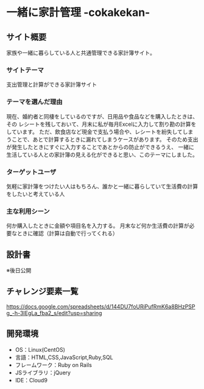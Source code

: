 # 一緒に家計管理 -cokakekan-

## サイト概要
家族や一緒に暮らしている人と共通管理できる家計簿サイト。

### サイトテーマ
支出管理と計算ができる家計簿サイト

### テーマを選んだ理由
現在、婚約者と同棲をしているのですが、日用品や食品などを購入したときは、その
レシートを残しておいて、月末に私が毎月Excelに入力して割り勘の計算をしています。
ただ、飲食店など現金で支払う場合や、レシートを紛失してしまうことで、あとで計算するときに漏れてしまうケースがあります。
そのため支出が発生したときにすぐに入力することであとからの防止ができるうえ、
一緒に生活している人との家計簿の見える化ができると思い、このテーマにしました。

### ターゲットユーザ
気軽に家計簿をつけたい人はもちろん、誰かと一緒に暮らしていて生活費の計算をしたいと考えている人

### 主な利用シーン
何か購入したときに金額や項目名を入力する。
月末など何か生活費の計算が必要なときに確認（計算は自動で行ってくれる）

## 設計書
※後日公開

## チャレンジ要素一覧
<https://docs.google.com/spreadsheets/d/144DU7foURiPufRmK6a8BHzPSPg_-h-3IEgLa_fba2_s/edit?usp=sharing>

## 開発環境
- OS：Linux(CentOS)
- 言語：HTML,CSS,JavaScript,Ruby,SQL
- フレームワーク：Ruby on Rails
- JSライブラリ：jQuery
- IDE：Cloud9